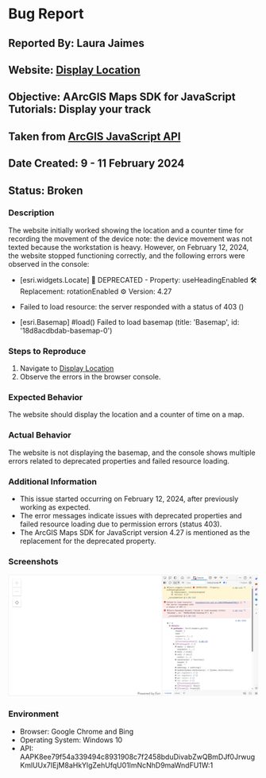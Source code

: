 # Bug Report

## Reported By: Laura Jaimes
## Website: [Display Location](https://geolaurajaimes.github.io/repo_ljaimesa/ex2displaytrack.html)
## Objective: AArcGIS Maps SDK for JavaScript Tutorials: Display your track
## Taken from [ArcGIS JavaScript API](https://developers.arcgis.com/javascript/latest/get-started/)
## Date Created: 9 - 11 February 2024
## Status: Broken

### Description
The website initially worked showing the location and a counter time for recording the movement of the device note: the device movement was not texted because the workstation is heavy. 
However, on February 12, 2024, the website stopped functioning correctly, and the following errors were observed in the console:

- [esri.widgets.Locate] 🛑 DEPRECATED - Property: useHeadingEnabled
  🛠️ Replacement: rotationEnabled
  ⚙️ Version: 4.27

- Failed to load resource: the server responded with a status of 403 ()
- [esri.Basemap] #load() Failed to load basemap (title: 'Basemap', id: '18d8acdbdab-basemap-0')

### Steps to Reproduce
1. Navigate to [Display Location](https://geolaurajaimes.github.io/repo_ljaimesa/ex2displaylocation.html)
2. Observe the errors in the browser console.

### Expected Behavior
The website should display the location and a counter of time on a map.

### Actual Behavior
The website is not displaying the basemap, and the console shows multiple errors related to deprecated properties and failed resource loading.

### Additional Information
- This issue started occurring on February 12, 2024, after previously working as expected.
- The error messages indicate issues with deprecated properties and failed resource loading due to permission errors (status 403).
- The ArcGIS Maps SDK for JavaScript version 4.27 is mentioned as the replacement for the deprecated property.

### Screenshots
![BugEx2](img/BugEx2.png)

### Environment
- Browser: Google Chrome and Bing
- Operating System: Windows 10
- API: AAPK8ee79f54a339494c8931908c7f2458bduDivabZwQBmDJf0JrwugKmlUUx7IEjM8aHkYlgZehUfqU01lmNcNhD9maWndFU1W:1 
